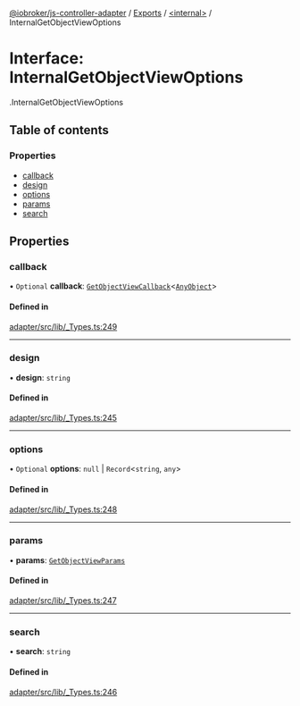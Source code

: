[@iobroker/js-controller-adapter](../README.md) / [Exports](../modules.md) / [<internal\>](../modules/internal_.md) / InternalGetObjectViewOptions

# Interface: InternalGetObjectViewOptions

[<internal>](../modules/internal_.md).InternalGetObjectViewOptions

## Table of contents

### Properties

- [callback](internal_.InternalGetObjectViewOptions.md#callback)
- [design](internal_.InternalGetObjectViewOptions.md#design)
- [options](internal_.InternalGetObjectViewOptions.md#options)
- [params](internal_.InternalGetObjectViewOptions.md#params)
- [search](internal_.InternalGetObjectViewOptions.md#search)

## Properties

### callback

• `Optional` **callback**: [`GetObjectViewCallback`](../modules/internal_.md#getobjectviewcallback)<[`AnyObject`](../modules/internal_.md#anyobject)\>

#### Defined in

[adapter/src/lib/_Types.ts:249](https://github.com/ioBroker/ioBroker.js-controller/blob/7dd079e8/packages/adapter/src/lib/_Types.ts#L249)

___

### design

• **design**: `string`

#### Defined in

[adapter/src/lib/_Types.ts:245](https://github.com/ioBroker/ioBroker.js-controller/blob/7dd079e8/packages/adapter/src/lib/_Types.ts#L245)

___

### options

• `Optional` **options**: ``null`` \| `Record`<`string`, `any`\>

#### Defined in

[adapter/src/lib/_Types.ts:248](https://github.com/ioBroker/ioBroker.js-controller/blob/7dd079e8/packages/adapter/src/lib/_Types.ts#L248)

___

### params

• **params**: [`GetObjectViewParams`](internal_.GetObjectViewParams.md)

#### Defined in

[adapter/src/lib/_Types.ts:247](https://github.com/ioBroker/ioBroker.js-controller/blob/7dd079e8/packages/adapter/src/lib/_Types.ts#L247)

___

### search

• **search**: `string`

#### Defined in

[adapter/src/lib/_Types.ts:246](https://github.com/ioBroker/ioBroker.js-controller/blob/7dd079e8/packages/adapter/src/lib/_Types.ts#L246)

